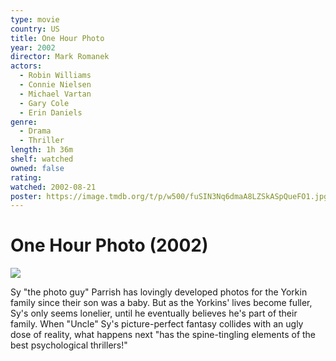 ```yaml
---
type: movie
country: US
title: One Hour Photo
year: 2002
director: Mark Romanek
actors:
  - Robin Williams
  - Connie Nielsen
  - Michael Vartan
  - Gary Cole
  - Erin Daniels
genre:
  - Drama
  - Thriller
length: 1h 36m
shelf: watched
owned: false
rating:
watched: 2002-08-21
poster: https://image.tmdb.org/t/p/w500/fuSIN3Nq6dmaA8LZSkASpQueFO1.jpg
---
```


# One Hour Photo (2002)

![](https://image.tmdb.org/t/p/w500/fuSIN3Nq6dmaA8LZSkASpQueFO1.jpg)

Sy "the photo guy" Parrish has lovingly developed photos for the Yorkin family since their son was a baby. But as the Yorkins' lives become fuller, Sy's only seems lonelier, until he eventually believes he's part of their family. When "Uncle" Sy's picture-perfect fantasy collides with an ugly dose of reality, what happens next "has the spine-tingling elements of the best psychological thrillers!"